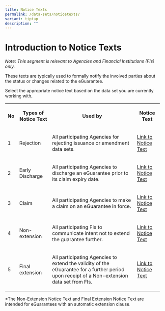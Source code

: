 ```yaml
---
title: Notice Texts
permalink: /data-sets/noticetexts/
variant: tiptap
description: ""
---
```

<h1>Introduction to Notice Texts</h1><p><em>Note: This segment is relevant to Agencies and Financial Institutions (FIs) only.</em></p><p>These texts are typically used to formally notify the involved parties about the status or changes related to the eGuarantee.</p><p></p><p>Select the appropriate notice text based on the data set you are currently working with.</p><table><tbody><tr><th rowspan="1" colspan="1"><p>No</p></th><th rowspan="1" colspan="1"><p>Types of Notice Text</p></th><th rowspan="1" colspan="1"><p>Used by</p></th><th rowspan="1" colspan="1"><p><strong>Notice Text</strong></p></th></tr><tr><td rowspan="1" colspan="1"><p>1</p></td><td rowspan="1" colspan="1"><p>Rejection</p></td><td rowspan="1" colspan="1"><p>All participating Agencies for rejecting issuance or amendment data sets.</p></td><td rowspan="1" colspan="1"><p><a href="https://go.gov.sg/rejectionnoticetext" rel="noopener noreferrer nofollow" target="_blank">Link to Notice Text</a></p></td></tr><tr><td rowspan="1" colspan="1"><p>2</p></td><td rowspan="1" colspan="1"><p>Early Discharge</p></td><td rowspan="1" colspan="1"><p>All participating Agencies to discharge an eGuarantee prior to its claim expiry date.</p></td><td rowspan="1" colspan="1"><p><a href="https://go.gov.sg/earlydischargenoticetext" rel="noopener noreferrer nofollow" target="_blank">Link to Notice Text</a></p></td></tr><tr><td rowspan="1" colspan="1"><p>3</p></td><td rowspan="1" colspan="1"><p>Claim</p></td><td rowspan="1" colspan="1"><p>All participating Agencies to make a claim on an eGuarantee in force.</p></td><td rowspan="1" colspan="1"><p><a href="https://go.gov.sg/claimnoticetext" rel="noopener noreferrer nofollow" target="_blank">Link to Notice Text</a></p></td></tr><tr><td rowspan="1" colspan="1"><p>4</p></td><td rowspan="1" colspan="1"><p>Non-extension</p></td><td rowspan="1" colspan="1"><p>All participating FIs to communicate intent not to extend the guarantee further.</p></td><td rowspan="1" colspan="1"><p><a href="https://go.gov.sg/nonextensionnoticetext" rel="noopener noreferrer nofollow" target="_blank">Link to Notice Text</a></p></td></tr><tr><td rowspan="1" colspan="1"><p>5</p></td><td rowspan="1" colspan="1"><p>Final extension</p></td><td rowspan="1" colspan="1"><p>All participating Agencies to extend the validity of the eGuarantee for a further period upon receipt of a Non-extension data set from FIs.</p></td><td rowspan="1" colspan="1"><p><a href="https://go.gov.sg/finalextensionnoticetext" rel="noopener noreferrer nofollow" target="_blank">Link to Notice Text</a></p></td></tr></tbody></table><p>*The Non-Extension Notice Text and Final Extension Notice Text are intended for eGuarantees with an automatic extension clause.</p>